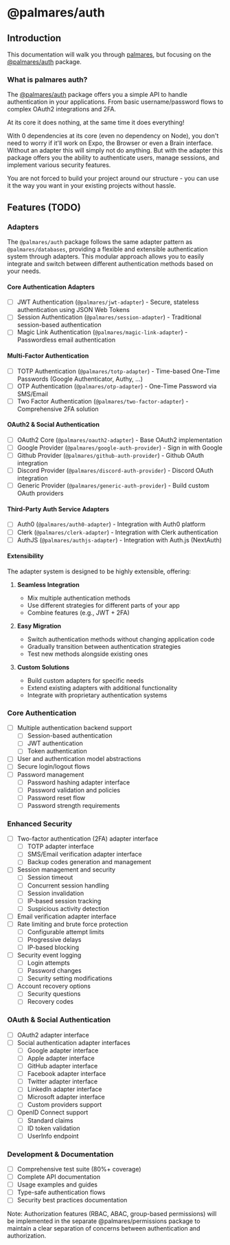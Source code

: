 # @palmares/auth

## Introduction

This documentation will walk you through [palmares](https://github.com/palmaresHQ/palmares), but focusing on the [@palmares/auth](https://www.npmjs.com/package/@palmares/auth) package.

### What is palmares auth?

The [@palmares/auth](https://www.npmjs.com/package/@palmares/auth) package offers you a simple API to handle authentication in your applications. From basic username/password flows to complex OAuth2 integrations and 2FA.

At its core it does nothing, at the same time it does everything!

With 0 dependencies at its core (even no dependency on Node), you don't need to worry if it'll work on Expo, the Browser or even a Brain interface. Without an adapter this will simply not do anything. But with the adapter this package offers you the ability to authenticate users, manage sessions, and implement various security features.

You are not forced to build your project around our structure - you can use it the way you want in your existing projects without hassle.

## Features (TODO)

### Adapters
The `@palmares/auth` package follows the same adapter pattern as `@palmares/databases`, providing a flexible and extensible authentication system through adapters. This modular approach allows you to easily integrate and switch between different authentication methods based on your needs.

#### Core Authentication Adapters
- [ ] JWT Authentication (`@palmares/jwt-adapter`) - Secure, stateless authentication using JSON Web Tokens
- [ ] Session Authentication (`@palmares/session-adapter`) - Traditional session-based authentication
- [ ] Magic Link Authentication (`@palmares/magic-link-adapter`) - Passwordless email authentication

#### Multi-Factor Authentication
- [ ] TOTP Authentication (`@palmares/totp-adapter`) - Time-based One-Time Passwords (Google Authenticator, Authy, ...)
- [ ] OTP Authentication (`@palmares/otp-adapter`) - One-Time Password via SMS/Email
- [ ] Two Factor Authentication (`@palmares/two-factor-adapter`) - Comprehensive 2FA solution

#### OAuth2 & Social Authentication
- [ ] OAuth2 Core (`@palmares/oauth2-adapter`) - Base OAuth2 implementation
- [ ] Google Provider (`@palmares/google-auth-provider`) - Sign in with Google
- [ ] Github Provider (`@palmares/github-auth-provider`) - Github OAuth integration
- [ ] Discord Provider (`@palmares/discord-auth-provider`) - Discord OAuth integration
- [ ] Generic Provider (`@palmares/generic-auth-provider`) - Build custom OAuth providers

#### Third-Party Auth Service Adapters
- [ ] Auth0 (`@palmares/auth0-adapter`) - Integration with Auth0 platform
- [ ] Clerk (`@palmares/clerk-adapter`) - Integration with Clerk authentication
- [ ] AuthJS (`@palmares/authjs-adapter`) - Integration with Auth.js (NextAuth)

#### Extensibility
The adapter system is designed to be highly extensible, offering:

1. **Seamless Integration**
   - Mix multiple authentication methods
   - Use different strategies for different parts of your app
   - Combine features (e.g., JWT + 2FA)

2. **Easy Migration**
   - Switch authentication methods without changing application code
   - Gradually transition between authentication strategies
   - Test new methods alongside existing ones

3. **Custom Solutions**
   - Build custom adapters for specific needs
   - Extend existing adapters with additional functionality
   - Integrate with proprietary authentication systems

### Core Authentication
- [ ] Multiple authentication backend support
  - [ ] Session-based authentication
  - [ ] JWT authentication
  - [ ] Token authentication
- [ ] User and authentication model abstractions
- [ ] Secure login/logout flows
- [ ] Password management
  - [ ] Password hashing adapter interface
  - [ ] Password validation and policies
  - [ ] Password reset flow
  - [ ] Password strength requirements

### Enhanced Security
- [ ] Two-factor authentication (2FA) adapter interface
  - [ ] TOTP adapter interface
  - [ ] SMS/Email verification adapter interface
  - [ ] Backup codes generation and management
- [ ] Session management and security
  - [ ] Session timeout
  - [ ] Concurrent session handling
  - [ ] Session invalidation
  - [ ] IP-based session tracking
  - [ ] Suspicious activity detection
- [ ] Email verification adapter interface
- [ ] Rate limiting and brute force protection
  - [ ] Configurable attempt limits
  - [ ] Progressive delays
  - [ ] IP-based blocking
- [ ] Security event logging
  - [ ] Login attempts
  - [ ] Password changes
  - [ ] Security setting modifications
- [ ] Account recovery options
  - [ ] Security questions
  - [ ] Recovery codes

### OAuth & Social Authentication
- [ ] OAuth2 adapter interface
- [ ] Social authentication adapter interfaces
  - [ ] Google adapter interface
  - [ ] Apple adapter interface
  - [ ] GitHub adapter interface
  - [ ] Facebook adapter interface
  - [ ] Twitter adapter interface
  - [ ] LinkedIn adapter interface
  - [ ] Microsoft adapter interface
  - [ ] Custom providers support
- [ ] OpenID Connect support
  - [ ] Standard claims
  - [ ] ID token validation
  - [ ] UserInfo endpoint

### Development & Documentation
- [ ] Comprehensive test suite (80%+ coverage)
- [ ] Complete API documentation
- [ ] Usage examples and guides
- [ ] Type-safe authentication flows
- [ ] Security best practices documentation

Note: Authorization features (RBAC, ABAC, group-based permissions) will be implemented in the separate @palmares/permissions package to maintain a clear separation of concerns between authentication and authorization.